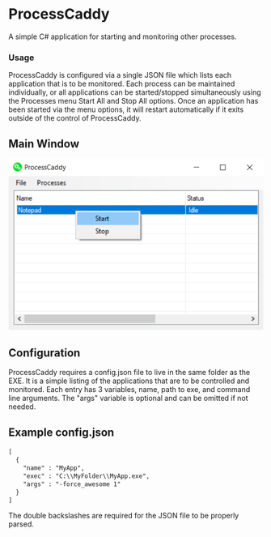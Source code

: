 # ProcessCaddy
A simple C# application for starting and monitoring other processes.

### Usage
ProcessCaddy is configured via a single JSON file which lists each application that is to be monitored. Each process can be maintained individually, or all applications can be started/stopped simultaneously using the Processes menu Start All and Stop All options. Once an application has been started via the menu options, it will restart automatically if it exits outside of the control of ProcessCaddy.

## Main Window
![image](ProcessCaddy/img/main_dialog.png)

## Configuration
ProcessCaddy requires a config.json file to live in the same folder as the EXE. It is a simple listing of the applications that are to be controlled and monitored. Each entry has 3 variables, name, path to exe, and command line arguments. The "args" variable is optional and can be omitted if not needed.

## Example config.json
```
[
  {
    "name" : "MyApp",
    "exec" : "C:\\MyFolder\\MyApp.exe",
    "args" : "-force_awesome 1"
  }
]
```

The double backslashes are required for the JSON file to be properly parsed.
